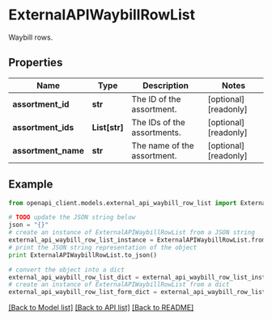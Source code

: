 # ExternalAPIWaybillRowList

Waybill rows.

## Properties
Name | Type | Description | Notes
------------ | ------------- | ------------- | -------------
**assortment_id** | **str** | The ID of the assortment. | [optional] [readonly] 
**assortment_ids** | **List[str]** | The IDs of the assortments. | [optional] [readonly] 
**assortment_name** | **str** | The name of the assortment. | [optional] [readonly] 

## Example

```python
from openapi_client.models.external_api_waybill_row_list import ExternalAPIWaybillRowList

# TODO update the JSON string below
json = "{}"
# create an instance of ExternalAPIWaybillRowList from a JSON string
external_api_waybill_row_list_instance = ExternalAPIWaybillRowList.from_json(json)
# print the JSON string representation of the object
print ExternalAPIWaybillRowList.to_json()

# convert the object into a dict
external_api_waybill_row_list_dict = external_api_waybill_row_list_instance.to_dict()
# create an instance of ExternalAPIWaybillRowList from a dict
external_api_waybill_row_list_form_dict = external_api_waybill_row_list.from_dict(external_api_waybill_row_list_dict)
```
[[Back to Model list]](../README.md#documentation-for-models) [[Back to API list]](../README.md#documentation-for-api-endpoints) [[Back to README]](../README.md)


